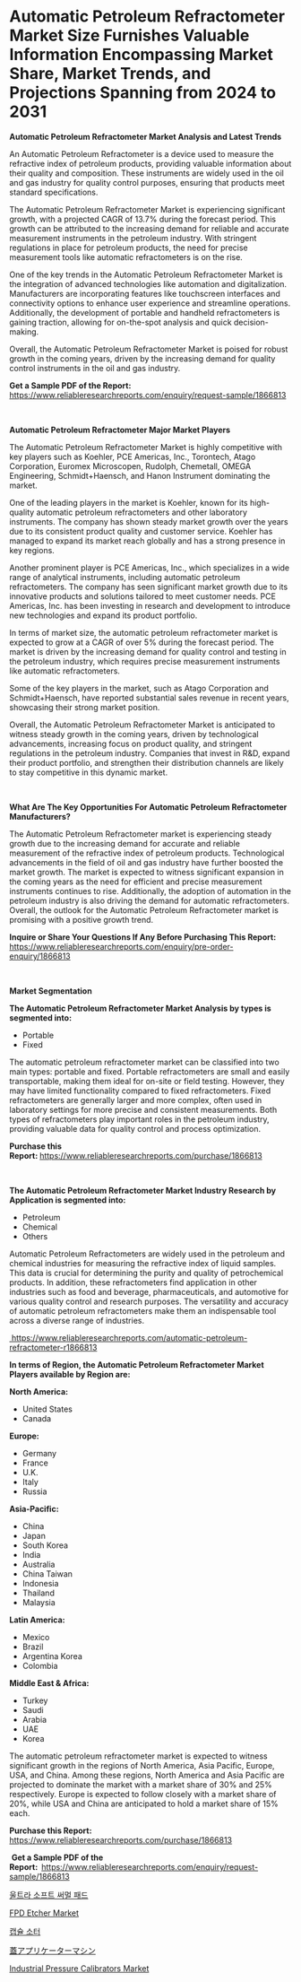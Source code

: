 <p><h1>Automatic Petroleum Refractometer Market Size Furnishes Valuable Information Encompassing Market Share, Market Trends, and Projections Spanning from 2024 to 2031</h1></p><p><strong>Automatic Petroleum Refractometer Market Analysis and Latest Trends</strong></p>
<p><p>An Automatic Petroleum Refractometer is a device used to measure the refractive index of petroleum products, providing valuable information about their quality and composition. These instruments are widely used in the oil and gas industry for quality control purposes, ensuring that products meet standard specifications.</p><p>The Automatic Petroleum Refractometer Market is experiencing significant growth, with a projected CAGR of 13.7% during the forecast period. This growth can be attributed to the increasing demand for reliable and accurate measurement instruments in the petroleum industry. With stringent regulations in place for petroleum products, the need for precise measurement tools like automatic refractometers is on the rise.</p><p>One of the key trends in the Automatic Petroleum Refractometer Market is the integration of advanced technologies like automation and digitalization. Manufacturers are incorporating features like touchscreen interfaces and connectivity options to enhance user experience and streamline operations. Additionally, the development of portable and handheld refractometers is gaining traction, allowing for on-the-spot analysis and quick decision-making.</p><p>Overall, the Automatic Petroleum Refractometer Market is poised for robust growth in the coming years, driven by the increasing demand for quality control instruments in the oil and gas industry.</p></p>
<p><strong>Get a Sample PDF of the Report:&nbsp;</strong> <a href="https://www.reliableresearchreports.com/enquiry/request-sample/1866813">https://www.reliableresearchreports.com/enquiry/request-sample/1866813</a></p>
<p>&nbsp;</p>
<p><strong>Automatic Petroleum Refractometer Major Market Players</strong></p>
<p><p>The Automatic Petroleum Refractometer Market is highly competitive with key players such as Koehler, PCE Americas, Inc., Torontech, Atago Corporation, Euromex Microscopen, Rudolph, Chemetall, OMEGA Engineering, Schmidt+Haensch, and Hanon Instrument dominating the market.</p><p>One of the leading players in the market is Koehler, known for its high-quality automatic petroleum refractometers and other laboratory instruments. The company has shown steady market growth over the years due to its consistent product quality and customer service. Koehler has managed to expand its market reach globally and has a strong presence in key regions.</p><p>Another prominent player is PCE Americas, Inc., which specializes in a wide range of analytical instruments, including automatic petroleum refractometers. The company has seen significant market growth due to its innovative products and solutions tailored to meet customer needs. PCE Americas, Inc. has been investing in research and development to introduce new technologies and expand its product portfolio.</p><p>In terms of market size, the automatic petroleum refractometer market is expected to grow at a CAGR of over 5% during the forecast period. The market is driven by the increasing demand for quality control and testing in the petroleum industry, which requires precise measurement instruments like automatic refractometers.</p><p>Some of the key players in the market, such as Atago Corporation and Schmidt+Haensch, have reported substantial sales revenue in recent years, showcasing their strong market position.</p><p>Overall, the Automatic Petroleum Refractometer Market is anticipated to witness steady growth in the coming years, driven by technological advancements, increasing focus on product quality, and stringent regulations in the petroleum industry. Companies that invest in R&D, expand their product portfolio, and strengthen their distribution channels are likely to stay competitive in this dynamic market.</p></p>
<p>&nbsp;</p>
<p><strong>What Are The Key Opportunities For Automatic Petroleum Refractometer Manufacturers?</strong></p>
<p><p>The Automatic Petroleum Refractometer market is experiencing steady growth due to the increasing demand for accurate and reliable measurement of the refractive index of petroleum products. Technological advancements in the field of oil and gas industry have further boosted the market growth. The market is expected to witness significant expansion in the coming years as the need for efficient and precise measurement instruments continues to rise. Additionally, the adoption of automation in the petroleum industry is also driving the demand for automatic refractometers. Overall, the outlook for the Automatic Petroleum Refractometer market is promising with a positive growth trend.</p></p>
<p><strong>Inquire or Share Your Questions If Any Before Purchasing This Report:</strong> <a href="https://www.reliableresearchreports.com/enquiry/pre-order-enquiry/1866813">https://www.reliableresearchreports.com/enquiry/pre-order-enquiry/1866813</a></p>
<p>&nbsp;</p>
<p><strong>Market Segmentation</strong></p>
<p><strong>The Automatic Petroleum Refractometer Market Analysis by types is segmented into:</strong></p>
<p><ul><li>Portable</li><li>Fixed</li></ul></p>
<p><p>The automatic petroleum refractometer market can be classified into two main types: portable and fixed. Portable refractometers are small and easily transportable, making them ideal for on-site or field testing. However, they may have limited functionality compared to fixed refractometers. Fixed refractometers are generally larger and more complex, often used in laboratory settings for more precise and consistent measurements. Both types of refractometers play important roles in the petroleum industry, providing valuable data for quality control and process optimization.</p></p>
<p><strong>Purchase this Report:&nbsp;</strong><a href="https://www.reliableresearchreports.com/purchase/1866813">https://www.reliableresearchreports.com/purchase/1866813</a></p>
<p>&nbsp;</p>
<p><strong>The Automatic Petroleum Refractometer Market Industry Research by Application is segmented into:</strong></p>
<p><ul><li>Petroleum</li><li>Chemical</li><li>Others</li></ul></p>
<p><p>Automatic Petroleum Refractometers are widely used in the petroleum and chemical industries for measuring the refractive index of liquid samples. This data is crucial for determining the purity and quality of petrochemical products. In addition, these refractometers find application in other industries such as food and beverage, pharmaceuticals, and automotive for various quality control and research purposes. The versatility and accuracy of automatic petroleum refractometers make them an indispensable tool across a diverse range of industries.</p></p>
<p><a href="https://www.reliableresearchreports.com/automatic-petroleum-refractometer-r1866813">&nbsp;https://www.reliableresearchreports.com/automatic-petroleum-refractometer-r1866813</a></p>
<p><strong>In terms of Region, the Automatic Petroleum Refractometer Market Players available by Region are:</strong></p>
<p>
    <p> <strong> North America: </strong>
        <ul>
            <li>United States</li>
            <li>Canada</li>
        </ul>
        </p> 
    <p> <strong> Europe: </strong>
        <ul>
            <li>Germany</li>
            <li>France</li>
            <li>U.K.</li>
            <li>Italy</li>
            <li>Russia</li>
        </ul>
        </p> 
    <p> <strong> Asia-Pacific: </strong>
        <ul>
            <li>China</li>
            <li>Japan</li>
            <li>South Korea</li>
            <li>India</li>
            <li>Australia</li>
            <li>China Taiwan</li>
            <li>Indonesia</li>
            <li>Thailand</li>
            <li>Malaysia</li>
        </ul>
        </p> 
    <p> <strong> Latin America: </strong>
        <ul>
            <li>Mexico</li>
            <li>Brazil</li>
            <li>Argentina Korea</li>
            <li>Colombia</li>
        </ul>
        </p> 
    <p> <strong> Middle East & Africa: </strong>
        <ul>
            <li>Turkey</li>
            <li>Saudi</li>
            <li>Arabia</li>
            <li>UAE</li>
            <li>Korea</li>
        </ul>
    </p>
    </p>
<p><p>The automatic petroleum refractometer market is expected to witness significant growth in the regions of North America, Asia Pacific, Europe, USA, and China. Among these regions, North America and Asia Pacific are projected to dominate the market with a market share of 30% and 25% respectively. Europe is expected to follow closely with a market share of 20%, while USA and China are anticipated to hold a market share of 15% each.</p></p>
<p><strong>Purchase this Report: </strong><a href="https://www.reliableresearchreports.com/purchase/1866813">https://www.reliableresearchreports.com/purchase/1866813</a></p>
<p>&nbsp;<strong>Get a Sample PDF of the Report:&nbsp;&nbsp;</strong><a href="https://www.reliableresearchreports.com/enquiry/request-sample/1866813">https://www.reliableresearchreports.com/enquiry/request-sample/1866813</a></p>
<p><strong></strong></p>
<p><p><a href="https://github.com/vsn7qpua81q/Market-Research-Report-List-1/blob/main/908468839846.md">울트라 소프트 써멀 패드</a></p><p><a href="https://github.com/sonuprakash1/Market-Research-Report-List-2/blob/main/fpd-etcher-market.md">FPD Etcher Market</a></p><p><a href="https://github.com/Elenrrera7685/Market-Research-Report-List-1/blob/main/126586139847.md">캡슐 소터</a></p><p><a href="https://github.com/xnljig2898992/Market-Research-Report-List-1/blob/main/130280943278.md">蓋アプリケーターマシン</a></p><p><a href="https://github.com/jhcraigie/Market-Research-Report-List-3/blob/main/industrial-pressure-calibrators-market.md">Industrial Pressure Calibrators Market</a></p></p>